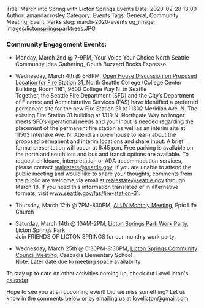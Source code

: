 Title: March into Spring with Licton Springs Events 
Date: 2020-02-28 13:00
Author: amandacrosley
Category: Events
Tags: General, Community Meeting, Event, Parks
slug: march-2020-events
og_image: images/lictonspringsparktrees.JPG

### Community Engagement Events:

*   Monday, March 2nd @ 7-9PM, Your Voice Your Choice North Seattle Community Idea Gathering, Couth Buzzard Books Espresso <br />

*  Wednesday, March 4th @ 6-8PM, [Open House Discussion on Proposed Location for Fire Station 31](http://www.seattle.gov/fas/fire-station-31), North Seattle College (College Center Building, Room 1161, 9600 College Way N. in Seattle <br />
Together, the Seattle Fire Department (SFD) and the City’s Department of Finance and Administrative Services (FAS) have identified a preferred permanent site for the new Fire Station 31 at 11302 Meridian Ave. N. The existing Fire Station 31 building at 1319 N. Northgate Way no longer meets SFD’s operational needs and your input is needed regarding the placement of the permanent fire station as well as an interim site at 11503 Interlake Ave. N. Attend an open house to learn about the proposed permanent and interim locations and share input. A brief formal presentation will occur at 6:45 p.m. Free parking is available on the north and south lots and bus and transit options are available. To request childcare, interpretation or ADA accommodation services, please contact realestate@seattle.gov. If you are unable to attend the public meeting and would like to share your thoughts, comments from the public are welcome via email at realestate@seattle.gov through March 18. If you need this information translated or in alternative formats, visit www.seattle.gov/fas/fire-station-31.

*   Thursday, March 12th @ 7PM-830PM, [ALUV Monthly Meeting](https://www.facebook.com/AuroraLicton/), Epic Life Church  <br />

*   Saturday, March 14th @ 10AM-2PM, [Licton Springs Park Work Party](/images/LictonSpringsPark2020.JPG), Licton Springs Park  <br />
Join FRIENDS OF LICTON SPRINGS for our monthly work party.

*   Wednesday, March 25th @ 6:30PM-8:30PM, [Licton Springs Community Council Meeting](http://lictonsprings.org/), Cascadia Elementary School <br />
Note: Later date due to meeting space availability 

To stay up to date on other activities coming up, check out LoveLicton's [calendar](https://lovelicton.com/pages/community-calendar.html).
 
Hope to see you at an upcoming event!
Did we miss something? Let us know in the comments below or by emailing us at [lovelicton@gmail.com](mailto:lovelicton@gmail.com)
